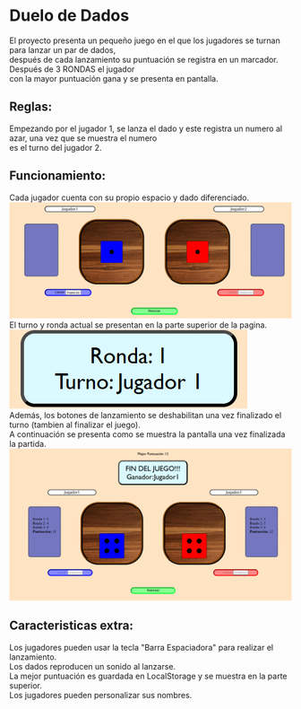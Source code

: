 # Duelo de Dados
El proyecto presenta un pequeño juego en el que los jugadores se turnan para lanzar un par de dados,  
después de cada lanzamiento su puntuación se registra en un marcador. Después de 3 RONDAS el jugador  
con la mayor puntuación gana y se presenta en pantalla.  
## Reglas:  
Empezando por el jugador 1, se lanza el dado y este registra un numero al azar, una vez que se muestra el numero  
es el turno del jugador 2.  
## Funcionamiento:  
Cada jugador cuenta con su propio espacio y dado diferenciado.  
![](Recursos/Imagenes%20README/PanelDados.png)  
El turno y ronda actual se presentan en la parte superior de la pagina.  
![](Recursos/Imagenes%20README/TR.png)  
Además, los botones de lanzamiento se deshabilitan una vez finalizado el turno (tambien al finalizar el juego).  
A continuación se presenta como se muestra la pantalla una vez finalizada la partida.  
![](Recursos/Imagenes%20README/Final.png)    
  
## Caracteristicas extra:  
Los jugadores pueden usar la tecla "Barra Espaciadora" para realizar el lanzamiento.  
Los dados reproducen un sonido al lanzarse.  
La mejor puntuación es guardada en LocalStorage y se muestra en la parte superior.  
Los jugadores pueden personalizar sus nombres.  